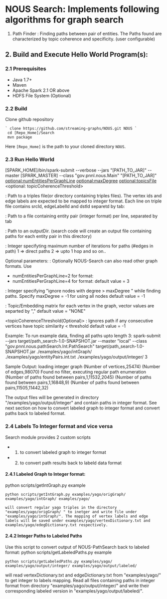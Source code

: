 # NOUS Search: Implements following algorithms for graph search 
1) Path Finder : Finding paths between pair of entities. The Paths found are characterized by topic coherence and specificity. (user configurable)

## 2. Build and Execute Hello World Program(s):
### 2.1 Prerequisites
* Java 1.7+
* Maven
* Apache Spark 2.1 OR above
* HDFS File System (Optional)

### 2.2 Build
 Clone github repository 
```
` clone https://github.com/streaming-graphs/NOUS.git NOUS `
 cd [Repo_Home]/Search
 mvn package
 ```
Here `[Repo_Home]` is the path to your cloned directory `NOUS`. 

### 2.3 Run Hello World
[SPARK_HOME]/bin/spark-submit --verbose --jars "[PATH_TO_JAR]" --master [SPARK_MASTER]  --class "gov.pnnl.nous.Main" "[PATH_TO_JAR]"  <graphPath> <entityPairsFile> <outputDir> <maxPathLength> <optional:numEntitiesPerGraphLine> <optional:maxDegree> <optional:topicsFile> <optional: topicCoherenceThreshold>

<graphPath> : Path to a triples file(or directory containing triples files). The vertex ids and edge labels are expected to be mapped to integer format. Each line on triple file 
contains srcId, edgeLabelId and dstId separetd by tab:
<srcId>	<edgeLabelId>	<dstId>

<entityPairsFile> : Path to a file containing entity pair (integer format) per line, separated by tab 
<entityId1>	<entityId2>
<entityId3>	<entityId4>

<outputDir> : Path to an outputDir. (search code will create an output file containing paths for each entity pair in this directory)

<maxPathLength> : Integer specifyting maximum number of iterations for paths (#edges in path)
1 => direct paths
2 => upto 1 hop and so on..

Optional parameters:
<numEntitiesPerGraphLine> : Optionally NOUS-Search can also read other graph formats. Use 
* numEntitiesPerGraphLine=2 for format: <srcid> <dstid>
* numEntitiesPerGraphLine=4 for format:	<srcid> <edgeid> <dstid> <timestamp>
default value = 3

<maxDegree> : Integer specifying "ignore nodes with degree > maxDegree " while finding paths. 
Specify maxDegree = -1 for using all nodes 
default value = -1

<topicsFile> : Topic/Embedding matrix for each vertex in the graph, vector values are separted by ","
<nodeid>	<topic vector>
<nodeid>	<topic vector>
default value = "NONE"

<topicCoherenceThreshold(Optional)> : Ignores path if any consecutive vertices have topic similarity < threshold 
default value = -1

Example: To run example data, finding all paths upto length 3:
spark-submit --jars target/path_search-1.0-SNAPSHOT.jar --master "local" --class "gov.pnnl.nous.pathSearch.Int.PathSearch" target/path_search-1.0-SNAPSHOT.jar  ./examples/yago/intGraph/ ./examples/yago/entityPairs.int.txt  ./examples/yago/output/integer/ 3

Sample Output:
loading integer graph
(Number of vertices,25474)
(Number of edges,98070)
Found no filter, executing regular path enumeration
(Number of paths found between pairs,1,11532,2045)
(Number of paths found between pairs,1,16848,9)
(Number of paths found between pairs,11505,11442,32)

The output files will be generated in directory "/examples/yago/output/integer"  and contain paths in integer format. See next section on how to convert labeled graph to integer format and convert paths back to labeled format.

### 2.4 Labels To Integer format and vice versa
Search module provides 2 custom scripts 
* 1) to convert labeled graph to integer format 
* 2) to convert path results back to labeld data format

#### 2.4.1 Labeled Graph to Integer format:
python scripts/getIntGraph.py <graphInDirPath> <graphOutDirPath> <dictOutDirPath>
example
```
python scripts/getIntGraph.py examples/yago/origGraph/ examples/yago/intGraph/ examples/yago/

will convert regular yago triples in the directory "examples/yago/origGraph/ " to inetger and write file under "examples/yago/intGraph/". The mapping of vertex labels and edge labels will be saved under examples/yago/vertexDictionary.txt and examples/yago/edegDictionary.txt respectively.
```
#### 2.4.2 Integer Paths to Labeled Paths
Use this script to convert output of NOUS-PathSearch back to labeled format:
python scripts/getLabeledPaths.py <pathToDirContainingVertexEdgeDict> <inputPathsDir> <outputPathsDir>
example
```
python scripts/getLabeledPaths.py examples/yago/ examples/yago/output/integer/ examples/yago/output/labeled/
```

will read vertexDictionary.txt and edgeDictionary.txt from "examples/yago/" to get integer to labels mapping.
Read all files containing paths in integer format from directory "examples/yago/output/integer/" and write their corresponding labeled version in "examples/yago/output/labeled/".


